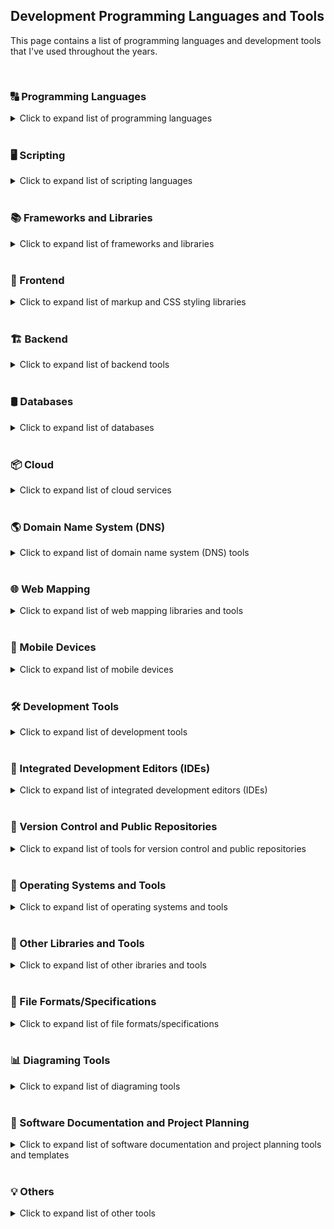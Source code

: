 ## Development Programming Languages and Tools

This page contains a list of programming languages and development tools that I've used throughout the years.

<br>

### 🔠 Programming Languages
<details>
<summary>Click to expand list of programming languages</summary>
<code><a href="https://developer.mozilla.org/en-US/docs/Web/JavaScript"><img height="30" alt="Javascript" title="Javascript" src="icons/javascript.svg"/></a><sub><b>JavaScript</b></sub></code>&nbsp;
<code><a href="https://www.typescriptlang.org/"><img height="30" alt="TypeScript" title="TypeScript" src="icons/typescript.svg"/></a><sub><b>TypeScript</b></sub></code>&nbsp;
<code><a href="https://get.webgl.org/"><img height="30" alt="WebGL" title="WebGL" src="icons/webgl.svg"></a><sub><b>WebGL</b></sub></code>&nbsp;
<code><a href="https://www.java.com/en/"><img height="30" alt="Java" title="Java" src="icons/java.svg"/></a><sub><b>Java</b></sub></code>&nbsp;
<code><a href="https://www.php.net/"><img height="30" alt="PHP" title="PHP" src="icons/php.svg"/></a><sub><b>PHP</b></sub></code>&nbsp;
<code><a href="https://en.wikipedia.org/wiki/C%2B%2B"><img height="30" alt="C++" title="C++" src="icons/cpp.svg"></a><sub><b>C++</b></sub></code>&nbsp;
<code><a href="https://learn.microsoft.com/en-us/visualstudio/get-started/csharp/?view=vs-2022"><img height="30" alt="C#" title="C#" src="icons/c-sharp.svg"/></a><sub><b>C#</b></sub></code>&nbsp;
<code><a href="https://www.r-project.org/"><img height="30" alt="R" title="R" src="icons/r.svg"></a><sub><b>R</b></sub></code>&nbsp;
<code><a href="https://learn.microsoft.com/en-us/previous-versions/visualstudio/visual-basic-6/visual-basic-6.0-documentation"><img height="30" alt="Visual Basic 6" title="Visual Basic 6" src="icons/visual-basic.svg"/></a><sub><b>Visual Basic 6</b></sub></code>
</details><br>

### 🖥️ Scripting

<details>
<summary>Click to expand list of scripting languages</summary>
<code><a href="https://en.wikipedia.org/wiki/Bash_(Unix_shell)"><img height="30" alt="Bash scripts" title="Bash scripts" src="icons/bash.svg"></a><sub><b>Bash Scripts</b></sub></code>&nbsp;
<code><a href="https://en.wikipedia.org/wiki/Batch_file"><img height="30" alt="Batch scripts" title="Batch scripts" src="icons/windowsterminal.svg"></a><sub><b>Batch Scripts</b></sub></code>&nbsp;
</details><br>

### 📚 Frameworks and Libraries

<details>
<summary>Click to expand list of frameworks and libraries</summary>
<code><a href="https://reactjs.org/docs/create-a-new-react-app.html"><img height="30" alt="React" title="React" src="icons/react-original.svg"/></a><sub><b>React</b></sub></code>&nbsp;
<code><a href="https://redux-toolkit.js.org/"><img height="30" alt="Redux" title="Redux" src="icons/redux.svg"/></a><sub><b>Redux</b></sub></code>&nbsp;
<code><a href="https://nextjs.org/"><img height="30" alt="NextJS" title="NextJS" src="icons/nextjs.svg"/></a><sub><b>NextJS</b></sub></code>&nbsp;
<code><a href="https://vuejs.org/"><img height="30" alt="VueJS" title="VueJS" src="icons/vue.svg"/></a><sub><b>Vue</b></sub></code>&nbsp;
<code><a href="https://jestjs.io/"><img height="30" alt="Jest" title="Jest" src="icons/jest.svg"/></a><sub><b>Jest</b></sub></code>&nbsp;
<code><a href="https://codeigniter.com/"><img height="30" alt="Codeigniter" title="Codeigniter" src="icons/codeigniter.svg"/></a><sub><b>CodeIgniter</b></sub></code>&nbsp;
<code><a href="https://laravel.com/"><img height="30" alt="Laravel" title="Laravel" src="icons/laravel.svg"/></a><sub><b>Laravel</b></sub></code>&nbsp;
<code><a href="https://threejs.org/"><img height="30" alt="ThreeJS" title="ThreeJS" src="icons/threejs.svg"/></a><sub><b>ThreeJS</b></sub></code>&nbsp;
<code><a href="https://jquery.com/"><img height="30" alt="JQuery" title="JQuery" src="icons/jquery.svg"/></a><sub><b>jQuery</b></sub></code>&nbsp;
<code><a href="https://axios-http.com/"><img height="30" alt="Axios" title="Axios" src="icons/axios.svg"/></a><sub><b>Axios</b></sub></code>&nbsp;
</details><br>

### 🎨 Frontend

<details>
<summary>Click to expand list of markup and CSS styling libraries</summary>
<code><a href="https://en.wikipedia.org/wiki/HTML5"><img height="30" width="34" alt="HTML5" title="HTML5" src="icons/html5.svg"></a><sub><b>HTML5</b></sub></code>&nbsp;
<code><a href="https://en.wikipedia.org/wiki/CSS"><img height="30" alt="CSS3" title="CSS3" src="icons/css.svg"></a><sub><b>CSS3</b></sub></code>&nbsp;
<code><a href="https://getbootstrap.com/"><img height="30" alt="Bootstrap" title="Bootstrap" src="icons/bootstrap.svg"/></a><sub><b>Bootstrap</b></sub></code>&nbsp;
<code><a href="https://mui.com/material-ui/"><img height="30" alt="Material UI" title="Material UI" src="icons/material-ui.svg"/></a><sub><b>Material UI</b></sub></code>&nbsp;
<code><a href="https://tailwindcss.com/"><img height="30" alt="Tailwind CSS" title="Tailwind CSS" src="icons/tailwind-css.svg"/></a><sub><b>Tailwind CSS</b></sub></code>&nbsp;
</details><br>

### 🏗️ Backend

<details>
<summary>Click to expand list of backend tools</summary>
<code><a href="https://nodejs.org/en/"><img height="30" alt="NodeJS" title="NodeJS" src="icons/nodejs2.svg"/></a><sub><b>Node</b></sub></code>&nbsp;
<code><a href="https://expressjs.com/"><img height="30" alt="ExpressJS" title="ExpressJS" src="icons/express.svg"/></a><sub><b>Express</b></sub></code>&nbsp;
<code><a href="https://www.nginx.com/"><img height="30" alt="Nginx" title="Nginx" src="icons/nginx.svg"/></a><sub><b>Nginx</b></sub></code>&nbsp;
<code><a href="https://pm2.io/"><img height="20" alt="PM2" title="PM2" src="icons/pm2.svg"/></a><sub><b>PM2</b></sub></code>&nbsp;
<code><a href="https://www.apachefriends.org/"><img height="30" alt="XAMPP" title="XAMPP" src="icons/xampp.svg"/></a><sub><b>Xampp</b></sub></code>&nbsp;
<code><a href="https://httpd.apache.org/"><img height="30" alt="Apache" title="Apache" src="icons/apache.svg"/></a><sub><b>Apache</b></sub></code>&nbsp;
<code><a href="https://geoserver.org/"><img height="30" alt="Geoserver" title="Geoserver" src="icons/geoserver.ico"/></a><sub><b>GeoServer</b></sub></code>&nbsp;
<code><a href="https://nodemon.io/"><img height="30" alt="Nodemon" title="Nodemon" src="icons/nodemon.svg"/></a><sub><b>Nodemon</b></sub></code>&nbsp;
</details><br>

### 🛢️ Databases

<details>
<summary>Click to expand list of databases</summary>
<code><a href="https://www.mongodb.com/"><img height="30" alt="MongoDB" title="MongoDB" src="icons/mongodb.svg"/></a><sub><b>MongoDB</b></sub></code>&nbsp;
<code><a href="https://www.postgresql.org/"><img height="30" alt="PostgreSQL" title="PostgreSQL" src="icons/postgresql.svg"/></a><sub><b>PostgreSQL</b></sub></code>&nbsp;
<code><a href="https://www.mysql.com/"><img height="30" alt="MySQL" title="MySQL" src="icons/mysql.svg"/></a><sub><b>MySQL</b></sub></code>&nbsp;
<code><a href="https://www.sqlite.org/index.html"><img height="30" alt="SQLite" title="SQLite" src="icons/sqlite.svg"/></a><sub><b>SQLite</b></sub></code>&nbsp;
</details><br>

### 📦 Cloud

<details>
<summary>Click to expand list of cloud services</summary>
<code><a href="https://firebase.google.com/"><img height="30" alt="Firebase" title="Firebase" src="icons/firebase.svg"/></a><sub><b>Firebase</b></sub></code>&nbsp;
<code><a href="https://aws.amazon.com/"><img height="30" alt="Amazon Web Services" title="Amazon Web Services" src="icons/aws.svg"/></a><sub><b>Amazon Web Services</b></sub></code>&nbsp;
<code><a href="https://www.heroku.com/"><img height="30" alt="Heroku" title="Heroku" src="icons/heroku.svg"/></a><sub><b>Heroku</b></sub></code>&nbsp;
<code><a href="https://vercel.com/"><img height="30" alt="Vercel" title="Vercel" src="icons/vercel.png"/></a><sub><b>Vercel</b></sub></code>&nbsp;
<code><a href="https://render.com/"><img height="30" alt="Render" title="Render" src="icons/render.svg"/></a><sub><b>Render</b></sub></code>&nbsp;
<code><a href="https://azure.microsoft.com/en-us"><img height="30" alt="Microsoft Azure" title="Microsoft Azure" src="icons/microsoft-azure.svg"/></a><sub><b>Microsoft Azure</b></sub></code>&nbsp;
<code><a href="https://www.mongodb.com/"><img height="30" alt="MongoDB Atlas" title="MongoDB Atlas" src="icons/mongodb-atlas.svg"/></a><sub><b>MongoDB Atlas</b></sub></code>&nbsp;
<code><a href="https://stripe.com/"><img height="20" alt="Stripe" title="Stripe" src="icons/stripe.svg"/></a><sub><b>Stripe</b></sub></code>&nbsp;
</details><br>

### 🌎 Domain Name System (DNS)

<details>
<summary>Click to expand list of domain name system (DNS) tools</summary>
<code><a href="https://aws.amazon.com/route53/"><img height="30" alt="AWS Route 53" title="AWS Route 53" src="icons/aws-route53.svg"/></a><sub><b>AWS Route 53</b></sub></code>&nbsp;
<code><a href="https://letsencrypt.org/"><img height="30" alt="Let's Encrypt" title="Let's Encrypt" src="icons/lets-encrypt.svg"/></a><sub><b>Let's Encrypt</b></sub></code>&nbsp;
</details><br>

### 🌐 Web Mapping

<details>
<summary>Click to expand list of web mapping libraries and tools</summary>
<code><a href="https://leafletjs.com/"><img height="30" alt="Leaflet" title="Leaflet" src="icons/leaflet.svg"/></a><sub><b>LeafletJS</b></sub></code>&nbsp;
<code><a href="https://www.mapbox.com/"><img height="30" alt="MapBox" title="MapBox" src="icons/mapbox.svg"/></a><sub><b>MapBox</b></sub></code>&nbsp;
<code><a href="https://qgis.org/en/site/"><img height="30" alt="QGIS" title="QGIS" src="icons/qgis.svg"/></a><sub><b>QGIS</b></sub></code>&nbsp;
</details><br>

### 📱 Mobile Devices

<details>
<summary>Click to expand list of mobile devices</summary>
<code><a href="https://www.android.com/"><img height="30" alt="Android" title="Android" src="icons/android.svg"/></a><sub><b>Android</b></sub></code>&nbsp;
</details><br>

### 🛠️ Development Tools

<details>
<summary>Click to expand list of development tools</summary>
<code><a href="https://eslint.org/"><img height="30" alt="ESLint" title="ESLint" src="icons/eslint.svg"/></a><sub><b>ESLint</b></sub></code>&nbsp;
<code><a href="https://webpack.js.org/"><img height="30" alt="Webpack" title="Webpack" src="icons/webpack.svg"/></a><sub><b>Webpack</b></sub></code>&nbsp;
</details><br>

### 📝 Integrated Development Editors (IDEs)

<details>
<summary>Click to expand list of integrated development editors (IDEs)</summary>
<code><a href="https://code.visualstudio.com/"><img height="30" alt="Visual Studio Code" title="Visual Studio Code" src="icons/vscode.svg"/></a><sub><b>VSCode/Cursor</b></sub></code>&nbsp;
<code><a href="https://developer.android.com/"><img height="30" alt="Android Studio" title="Android Studio" src="icons/android-studio.svg"/></a><sub><b>Android Studio</b></sub></code>&nbsp;
<code><a href="https://www.svgrepo.com/vectors/microsoft/multicolor/"><img height="30" alt="Microsoft Visual Studio" title="Microsoft Visual Studio" src="icons/microsoft-visual-studio.svg"/></a><sub><b>Microsoft Visual Studio</b></sub></code>&nbsp;
</details><br>

### 📂 Version Control and Public Repositories

<details>
<summary>Click to expand list of tools for version control and public repositories</summary>
<code><a href="https://git-scm.com/"><img height="30" alt="Git" title="Git" src="icons/git-original.svg"/></a><sub><b>Git</b></sub></code>&nbsp;
<code><a href="https://tortoisesvn.net/"><img height="30" alt="Tortoise SVN" title="Tortoise SVN" src="icons/tortoise-svn.png"/></a><sub><b>Tortoise SVN</b></sub></code>&nbsp;
<code><a href="https://github.com/"><img height="30" alt="Github" title="Github" src="icons/github.svg"/></a><sub><b>GitHub</b></sub></code>&nbsp;
<code><a href="https://github.com/features/actions"><img height="30" alt="Github Actions" title="Github Actions" src="icons/gh-actions.svg"/></a><sub><b>GitHub Actions</b></sub></code>&nbsp;
<code><a href="https://about.gitlab.com/"><img height="30" alt="Gitlab" title="Gitlab" src="icons/gitlab.svg"/></a><sub><b>GitLab</b></sub></code>&nbsp;
<code><a href="https://bitbucket.org/"><img height="30" alt="BitBucket" title="BitBucket" src="icons/bitbucket.svg"/></a><sub><b>BitBucket</b></sub></code>&nbsp;
<code><a href="https://www.npmjs.com/"><img height="30" alt="NPM Registry" title="NPM Registry" src="icons/npm-registry.svg"/></a><sub><b>NPM Registry</b></sub></code>&nbsp;
</details><br>

### 💾 Operating Systems and Tools

<details>
<summary>Click to expand list of operating systems and tools</summary>
<code><a href="https://www.microsoft.com/en-ph/"><img height="30" alt="Windows" title="Windows" src="icons/windows.svg"/></a><sub><b>Windows</b></sub></code>&nbsp;
<code><a href="https://ubuntu.com/"><img height="30" alt="Ubuntu" title="Ubuntu" src="icons/ubuntu.svg"/></a><sub><b>Ubuntu</b></sub></code>&nbsp;
<code><a href="https://www.virtualbox.org/"><img height="30" alt="Oracle Virtual Box" title="Oracle Virtual Box" src="icons/virtualbox.svg"/></a><sub><b>Virtual Box</b></sub></code>&nbsp;
<code><a href="https://www.docker.com/"><img height="30" alt="Docker" title="Docker" src="icons/docker.svg"/></a><sub><b>Docker</b></sub></code>&nbsp;
</details><br>

### 🧰 Other Libraries and Tools

<details>
<summary>Click to expand list of other ibraries and tools</summary>
<code><a href="https://www.electronjs.org/"><img height="30" alt="Electron" title="Electron" src="icons/electron.svg"/></a><sub><b>Electron</b></sub></code>&nbsp;
<code><a href="https://unity.com/"><img height="30" alt="Unity3D" title="Unity3D" src="icons/unity3d.svg"/></a><sub><b>Unity3D</b></sub></code>&nbsp;
<code><a href="https://sequelize.org/"><img height="30" alt="Sequelize" title="Sequelize" src="icons/sequelize.svg"/></a><sub><b>Sequelize</b></sub></code>&nbsp;
<code><a href="https://filezilla-project.org/"><img height="30" alt="FileZilla" title="FileZilla" src="icons/filezilla.svg"/></a><sub><b>FileZilla</b></sub></code>&nbsp;
</details><br>

### 📄 File Formats/Specifications

<details>
<summary>Click to expand list of file formats/specifications</summary>
<code><a href="https://spec.openapis.org/oas/latest.html"><img height="30" alt="OpenAPI" title="OpenAPI" src="icons/openapi.svg"/></a><sub><b>OpenAPI</b></sub></code>&nbsp;
<code><a href="https://www.json.org/json-en.html"><img height="30" alt="JSON" title="JSON" src="icons/json.svg"/></a><sub><b>JSON</b></sub></code>&nbsp;
<code><a href="https://en.wikipedia.org/wiki/GeoJSON"><img height="30" title="GeoJSON" alt="GeoJSON" src="icons/geojson.svg"/></a><sub><b>GeoJSON</b></sub></code>&nbsp;
<code><a href="https://en.wikipedia.org/wiki/Shapefile"><img height="30" title="Shapefile" alt="Shapefile" src="icons/shapefile.svg"/></a><sub><b>Shapefile</b></sub></code>&nbsp;
</details><br>

### 📊 Diagraming Tools

<details>
<summary>Click to expand list of diagraming tools</summary>
<code><a href="https://app.diagrams.net/"><img height="30" alt="Draw IO" title="Draw IO" src="icons/drawio.svg"/></a><sub><b>Draw IO</b></sub></code>&nbsp;
<code><a href="https://excalidraw.com/"><img height="30" alt="Excalidraw" title="Excalidraw" src="icons/excalidraw.svg"/></a><sub><b>Excalidraw</b></sub></code>&nbsp;
<code><a href="https://sourceforge.net/projects/dia-installer/"><img height="30" alt="Dia" title="Dia" src="icons/dia.svg"/></a><sub><b>Dia</b></sub></code>
</details><br>

### 📐 Software Documentation and Project Planning

<details>
<summary>Click to expand list of software documentation and project planning tools and templates</summary>
<code><a href="https://www.readysetpro.com/"><img height="30" alt="Ready Set" title="Ready Set" src="icons/planning.svg"/></a><sub><b>Ready Set</b></sub></code> <sub><i>(Used in conjunction with other modern software development planning and documentation templates)</i></sub>
</details><br>

### 💡 Others

<details>
<summary>Click to expand list of other tools</summary>
<code><a href="https://www.adobe.com/ph_en/products/photoshop.html"><img height="30" alt="Adobe Photoshop" title="Adobe Photoshop" src="icons/adobe-photoshop.svg"/></a><sub><b>Adobe Photoshop</b></sub></code>&nbsp;
<code><a href="https://www.adobe.com/ph_en/products/aftereffects.html"><img height="30" alt="Adobe After Effects" title="Adobe After Effects" src="icons/adobe-ae.svg"/></a><sub><b>Adobe After Effects</b></sub></code>&nbsp;
<code><a href="https://asean.autodesk.com/products/3ds-max/overview?term=1-YEAR&tab=subscription"><img height="30" title="3DS Max" alt="3DS Max" src="icons/3dsmax.png"/></a><sub><b>3DS Max</b></sub></code>&nbsp;
</details><br>